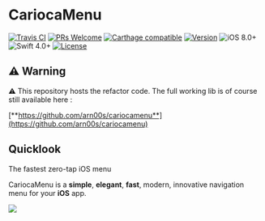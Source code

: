# CariocaMenu

[![Travis CI](https://img.shields.io/travis/arn00s/cariocamenu_refactor.svg)](https://img.shields.io/travis/arn00s/cariocamenu_refactor.svg)
[![PRs Welcome](https://img.shields.io/badge/PRs-welcome-brightgreen.svg)](http://makeapullrequest.com)
[![Carthage compatible](https://img.shields.io/badge/Carthage-Compatible-brightgreen.svg?style=flat)](https://github.com/Carthage/Carthage)
[![Version](https://img.shields.io/cocoapods/v/Hero.svg?style=flat)](http://cocoapods.org/pods/Hero)
![iOS 8.0+](https://img.shields.io/badge/iOS-8.0%2B-blue.svg)
![Swift 4.0+](https://img.shields.io/badge/Swift-4.0%2B-orange.svg)
[![License](https://img.shields.io/cocoapods/l/Hero.svg?style=flat)](https://github.com/arn00s/cariocamenu_refactor/blob/master/LICENSE?raw=true)

## ⚠️ Warning

⚠️ This repository hosts the refactor code. The full working lib is of course still available here :

[**https://github.com/arn00s/cariocamenu**](https://github.com/arn00s/cariocamenu)

## Quicklook

The fastest zero-tap iOS menu

CariocaMenu is a **simple**, **elegant**, **fast**, modern, innovative navigation menu for your **iOS** app.

![](https://raw.githubusercontent.com/arn00s/cariocamenu/master/cariocamenu.gif)
